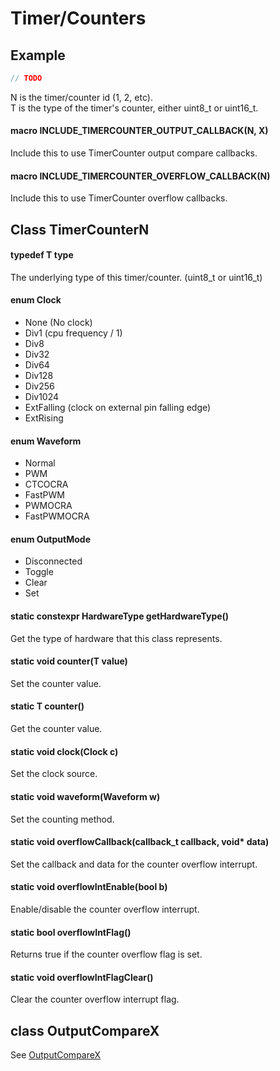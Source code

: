 # Timer/Counters

## Example
```c++
// TODO
```

N is the timer/counter id (1, 2, etc).<br>
T is the type of the timer's counter, either uint8_t or uint16_t.<br>

#### macro INCLUDE_TIMERCOUNTER_OUTPUT_CALLBACK(N, X)
Include this to use TimerCounter output compare callbacks.

#### macro INCLUDE_TIMERCOUNTER_OVERFLOW_CALLBACK(N)
Include this to use TimerCounter overflow callbacks.

## Class TimerCounterN

#### typedef T type
The underlying type of this timer/counter. (uint8_t or uint16_t)

#### enum Clock
* None (No clock)
* Div1 (cpu frequency / 1)
* Div8
* Div32
* Div64
* Div128
* Div256
* Div1024
* ExtFalling (clock on external pin falling edge)
* ExtRising

#### enum Waveform
* Normal
* PWM
* CTCOCRA
* FastPWM
* PWMOCRA
* FastPWMOCRA

#### enum OutputMode
* Disconnected
* Toggle
* Clear
* Set

#### static constexpr HardwareType getHardwareType()
Get the type of hardware that this class represents.

#### static void counter(T value)
Set the counter value.

#### static T counter()
Get the counter value.

#### static void clock(Clock c)
Set the clock source.

#### static void waveform(Waveform w)
Set the counting method.

#### static void overflowCallback(callback_t callback, void\* data)
Set the callback and data for the counter overflow interrupt.

#### static void overflowIntEnable(bool b)
Enable/disable the counter overflow interrupt.

#### static bool overflowIntFlag()
Returns true if the counter overflow flag is set.

#### static void overflowIntFlagClear()
Clear the counter overflow interrupt flag.

## class OutputCompareX
See [OutputCompareX](outputcompare.md)
